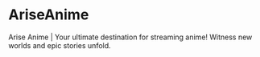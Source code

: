 # AriseAnime
Arise Anime | Your ultimate destination for streaming anime! Witness new worlds and epic stories unfold.
